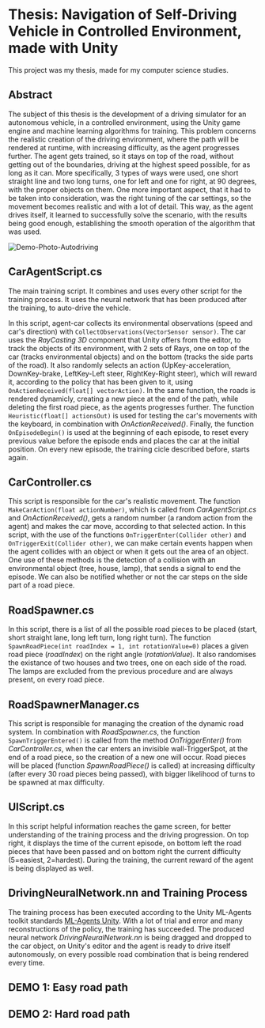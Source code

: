 # Thesis: Navigation of Self-Driving Vehicle in Controlled Environment, made with Unity

This project was my thesis, made for my computer science studies.

## Abstract

The subject of this thesis is the development of a driving simulator for an autonomous vehicle, in a controlled environment, using the Unity game engine and machine learning algorithms for training. This problem concerns the realistic creation of the driving environment, where the path will be rendered at runtime, with increasing difficulty, as the agent progresses further. The agent gets trained, so it stays on top of the road, without getting out of the boundaries, driving at the highest speed possible, for as long as it can. More specifically, 3 types of ways were used, one short straight line and two long turns, one for left and one for right, at 90 degrees, with the proper objects on them. One more important aspect, that it had to be taken into consideration, was the right tuning of the car settings, so the movement becomes realistic and with a lot of detail. This way, as the agent drives itself, it learned to successfully solve the scenario, with the results being good enough, establishing the smooth operation of the algorithm that was used.

![Demo-Photo-Autodriving](https://user-images.githubusercontent.com/32633615/187473556-1ba48de6-47a2-41c8-a22d-385e7a5fae68.jpg)

## CarAgentScript.cs

The main training script. It combines and uses every other script for the training process. It uses the neural network that has been produced after the training, to auto-drive the vehicle.

In this script, agent-car collects its environmental observations (speed and car's direction) with `CollectObservations(VectorSensor sensor)`. The car uses the *RayCasting 3D* component that Unity offers from the editor, to track the objects of its environment, with 2 sets of Rays, one on top of the car (tracks environmental objects) and on the bottom (tracks the side parts of the road). It also randomly selects an action (UpKey-acceleration, DownKey-brake, LeftKey-Left steer, RightKey-Right steer), which will reward it, according to the policy that has been given to it, using `OnActionReceived(float[] vectorAction)`. In the same function, the roads is rendered dynamicly, creating a new piece at the end of the path, while deleting the first road piece, as the agents progresses further. The function `Heuristic(float[] actionsOut)` is used for testing the car's movements with the keyboard, in combination with *OnActionReceived()*. Finally, the function `OnEpisodeBegin()` is used at the beginning of each episode, to reset every previous value before the episode ends and places the car at the initial position. On every new episode, the training cicle described before, starts again.

## CarController.cs

This script is responsible for the car's realistic movement. The function `MakeCarAction(float actionNumber)`, which is called from *CarAgentScript.cs* and *OnActionReceived()*, gets a random number (a random action from the agent) and makes the car move, according to that selected action. In this script, with the use of the functions `OnTriggerEnter(Collider other)` and `OnTriggerExit(Collider other)`, we can make certain events happen when the agent collides with an object or when it gets out the area of an object. One use of these methods is the detection of a collision with an environmental object (tree, house, lamp), that sends a signal to end the episode. We can also be notified whether or not the car steps on the side part of a road piece.

## RoadSpawner.cs

In this script, there is a list of all the possible road pieces to be placed (start, short straight lane, long left turn, long right turn). The function `SpawnRoadPiece(int roadIndex = 1, int rotationValue=0)` places a given road piece (*roadIndex*) on the right angle (*rotationValue*). It also randomises the existance of two houses and two trees, one on each side of the road. The lamps are excluded from the previous procedure and are always present, on every road piece.

## RoadSpawnerManager.cs

This script is responsible for managing the creation of the dynamic road system. In combination with *RoadSpawner.cs*, the function `SpawnTriggerEntered()` is called from the method *OnTriggerEnter()* from *CarController.cs*, when the car enters an invisible wall-TriggerSpot, at the end of a road piece, so the creation of a new one will occur. Road pieces will be placed (function *SpawnRoadPiece()* is called) at increasing difficulty (after every 30 road pieces being passed), with bigger likelihood of turns to be spawned at max difficulty.

## UIScript.cs

In this script helpful information reaches the game screen, for better understanding of the training process and the driving progression. On top right, it displays the time of the current episode, on bottom left the road pieces that have been passed and on bottom right the current difficulty (5=easiest, 2=hardest). During the training, the current reward of the agent is being displayed as well.

## DrivingNeuralNetwork.nn and Training Process

The training process has been executed according to the Unity ML-Agents toolkit standards [ML-Agents Unity](https://github.com/Unity-Technologies/ml-agents/blob/release_2_verified_docs/docs/Getting-Started.md). With a lot of trial and error and many reconstructions of the policy, the training has succeeded. The produced neural network *DrivingNeuralNetwork.nn* is being dragged and dropped to the car object, on Unity's editor and the agent is ready to drive itself autonomously, on every possible road combination that is being rendered every time. 

## DEMO 1: Easy road path


## DEMO 2: Hard road path
